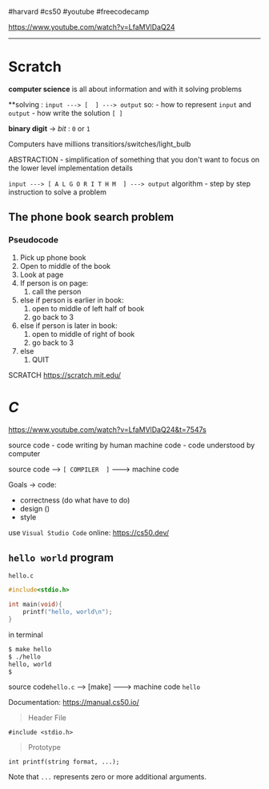 #harvard #cs50 #youtube #freecodecamp 

https://www.youtube.com/watch?v=LfaMVlDaQ24

----------
# Scratch


**computer science** is all  about information and with it solving problems

**solving :
`input ---> [  ] ---> output`
so:
	- how to represent `input` and `output`
	- how write the solution `[ ]`

**binary digit** -> *bit* : `0` or `1`

Computers have millions transitiors/switches/light_bulb

ABSTRACTION - simplification of something that you don't want to focus on the lower level implementation details 


`input ---> [ A L G O R I T H M  ] ---> output`
algorithm - step by step instruction to solve a problem  


## The phone book search problem

### Pseudocode
1. Pick up phone book
2. Open to middle of the book
3. Look at page
4. If person is on page:
	1. call the person
5. else if person is earlier  in book:
	1. open to middle  of left  half of book
	2. go back to 3
6. else if person is later in book:
	1. open to middle of right of book
	2. go back to 3
7. else
	1. QUIT

SCRATCH
https://scratch.mit.edu/


# *C*
https://www.youtube.com/watch?v=LfaMVlDaQ24&t=7547s

source code - code writing by human
machine code - code understood by computer

source code -->  `[ COMPILER  ]` ---> machine code

Goals -> code:
- correctness (do what have to do)
- design ()
- style

use `Visual Studio Code`
online: https://cs50.dev/

## `hello world` program
`hello.c`
```c
#include<stdio.h>

int main(void){
    printf("hello, world\n");
}
```

in terminal
```bash
$ make hello
$ ./hello
hello, world
$ 
```
source code`hello.c` --> [make] ---> machine code `hello`

Documentation: https://manual.cs50.io/

> Header File
```
#include <stdio.h>
```
> Prototype
```
int printf(string format, ...);
```
Note that `...` represents zero or more additional arguments.



















